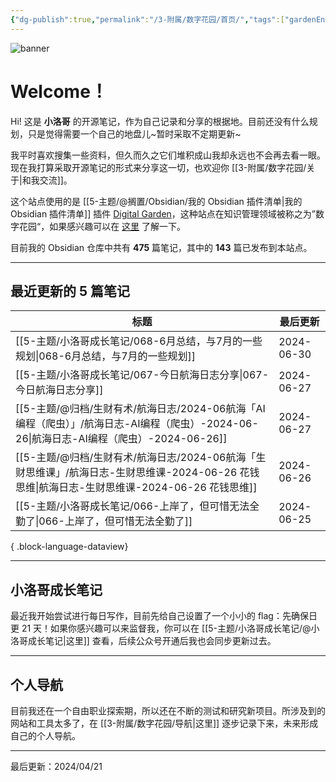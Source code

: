 ```yaml
---
{"dg-publish":true,"permalink":"/3-附属/数字花园/首页/","tags":["gardenEntry"],"noteIcon":"1","created":"2024-03-26","updated":"2024-06-06"}
---
```



![banner](http://img.xlg.life/images/202404100413287.webp)

# Welcome！

Hi! 这是 **小洛哥** 的开源笔记，作为自己记录和分享的根据地。目前还没有什么规划，只是觉得需要一个自己的地盘儿~暂时采取不定期更新~

我平时喜欢搜集一些资料，但久而久之它们堆积成山我却永远也不会再去看一眼。现在我打算采取开源笔记的形式来分享这一切，也欢迎你 [[3-附属/数字花园/关于\|和我交流]]。

这个站点使用的是 [[5-主题/@搁置/Obsidian/我的 Obsidian 插件清单\|我的 Obsidian 插件清单]] 插件 [Digital Garden](https://github.com/oleeskild/obsidian-digital-garden)，这种站点在知识管理领域被称之为”数字花园“，如果感兴趣可以在 [这里](https://blog.effie.co/%E5%A6%82%E4%BD%95%E5%BB%BA%E7%AB%8B%E6%95%B0%E5%AD%97%E8%8A%B1%E5%9B%AD%EF%BC%9F/) 了解一下。

<p><span>目前我的 Obsidian 仓库中共有 <strong>475</strong> 篇笔记，其中的 <strong>143</strong> 篇已发布到本站点。</span></p>

---

## 最近更新的 5 篇笔记

| 标题                                                                                                | 最后更新       |
| ------------------------------------------------------------------------------------------------- | ---------- |
| [[5-主题/小洛哥成长笔记/068-6月总结，与7月的一些规划\|068-6月总结，与7月的一些规划]]                                          | 2024-06-30 |
| [[5-主题/小洛哥成长笔记/067-今日航海日志分享\|067-今日航海日志分享]]                                                    | 2024-06-27 |
| [[5-主题/@归档/生财有术/航海日志/2024-06航海「AI编程（爬虫）」/航海日志-AI编程（爬虫）-2024-06-26\|航海日志-AI编程（爬虫）-2024-06-26]]  | 2024-06-27 |
| [[5-主题/@归档/生财有术/航海日志/2024-06航海「生财思维课」/航海日志-生财思维课-2024-06-26 花钱思维\|航海日志-生财思维课-2024-06-26 花钱思维]] | 2024-06-26 |
| [[5-主题/小洛哥成长笔记/066-上岸了，但可惜无法全勤了\|066-上岸了，但可惜无法全勤了]]                                            | 2024-06-25 |

{ .block-language-dataview}

---

## 小洛哥成长笔记

最近我开始尝试进行每日写作，目前先给自己设置了一个小小的 flag：先确保日更 21 天！如果你感兴趣可以来监督我，你可以在 [[5-主题/小洛哥成长笔记/@小洛哥成长笔记\|这里]] 查看，后续公众号开通后我也会同步更新过去。

---

## 个人导航

目前我还在一个自由职业探索期，所以还在不断的测试和研究新项目。所涉及到的网站和工具太多了，在 [[3-附属/数字花园/导航\|这里]] 逐步记录下来，未来形成自己的个人导航。

---

最后更新：2024/04/21